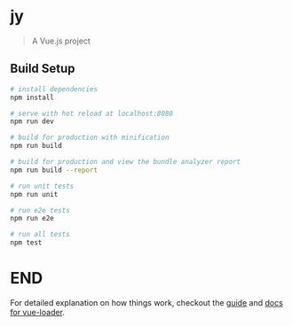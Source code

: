 # jy

> A Vue.js project

## Build Setup

``` bash
# install dependencies
npm install

# serve with hot reload at localhost:8080
npm run dev

# build for production with minification
npm run build

# build for production and view the bundle analyzer report
npm run build --report

# run unit tests
npm run unit

# run e2e tests
npm run e2e

# run all tests
npm test
```
# END

For detailed explanation on how things work, checkout the [guide](http://vuejs-templates.github.io/webpack/) and [docs for vue-loader](http://vuejs.github.io/vue-loader).


